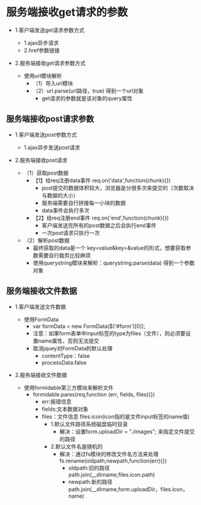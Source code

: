 # 服务端接收get请求的参数

* 1.客户端发送get请求参数方式
    * 1.ajax异步请求
    * 2.href参数链接

* 2.服务端接收get请求参数方式
    * 使用url模块解析
        * （1）导入url模块
        * （2）url.parse(url路径，true)  得到一个url对象
            * get请求的参数就是该对象的query属性

## 服务端接收post请求参数

* 1.客户端发送post参数方式
    * 1.ajax异步发送post请求

* 2.服务端接收post请求
    * （1）获取post数据
        * 【1】给req注册data事件  req.on('data',function(chunk){})
            * post提交的数据体积较大，浏览器是分很多次来提交的（次数取决与数据的大小）
            * 服务端需要自行拼接每一小块的数据
            * data事件会执行多次
        * 【2】给req注册end事件  req.on('end',function(chunk){})
            * 客户端发送完所有的post数据之后会执行end事件
            * 一次post请求只执行一次
    * （2）解析post数据
        * 最终获取的data是一个 key=value&key=&value的形式，想要获取参数需要自行裁剪比较麻烦
        * 使用querystring模块来解析：querystring.parse(data) 得到一个参数对象

## 服务端接收文件数据

* 1.客户端发送文件数据
    * 使用FormData
        * var formData   = new FormData($('#form')[0]);
        * 注意：如果form表单中input标签的type为files（文件），则必须要设置name属性，否则无法提交
        * 取消jquey对FormData的默认处理
            * contentType：false
            * processData:false

* 2.服务端接收文件数据
    * 使用formidable第三方模块来解析文件
        * formidable.pares(req,function (err, fields, files){})     
            * err:报错信息
            * fields:文本数据对象
            * files：文件信息 files.icon(icon指的是文件input标签的name值)
                * 1.默认文件路径系统磁盘临时目录
                    * 解决：设置form.uploadDir = "./images"; 来指定文件提交的路径
                * 2.默认文件名是随机的
                    * 解决：通过fs模块的修改文件名方法来处理 fs.rename(oldpath,newpath,function(err){})
                        * oldpath:旧的路径   path.join(__dirname,files.icon.path)
                        * newpath:新的路径  path.join(__dirname,form.uploadDir，files.icon，name)